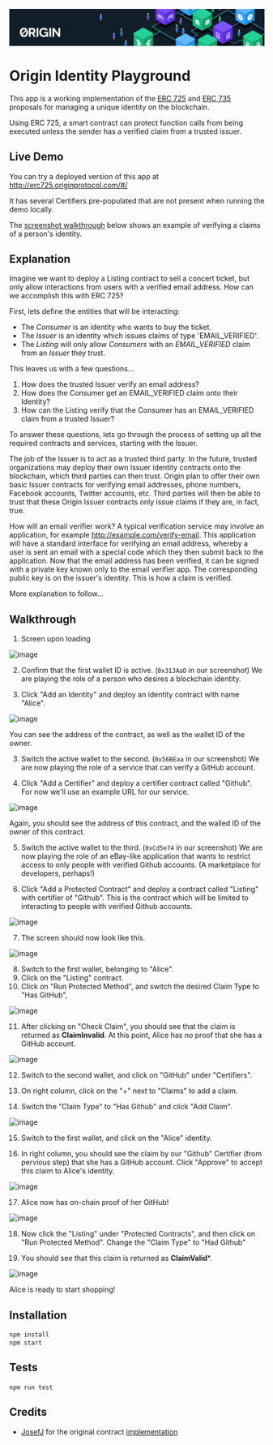![Origin Protocol](data/origin-header.png)

# Origin Identity Playground

This app is a working implementation of the [ERC 725](https://github.com/ethereum/EIPs/issues/725) and [ERC 735](https://github.com/ethereum/EIPs/issues/735) proposals for managing a unique identity on the blockchain.

Using ERC 725, a smart contract can protect function calls from being executed unless the sender has a verified claim
from a trusted issuer.

## Live Demo

You can try a deployed version of this app at http://erc725.originprotocol.com/#/

It has several Certifiers pre-populated that are not present when running the demo locally. 

The [screenshot walkthrough](#walkthrough) below shows an example of verifying a claims of a person's identity.

## Explanation

Imagine we want to deploy a Listing contract to sell a concert ticket, but only allow interactions from
users with a verified email address. How can we accomplish this with ERC 725?

First, lets define the entities that will be interacting:

* The _Consumer_ is an identity who wants to buy the ticket.
* The _Issuer_ is an identity which issues claims of type 'EMAIL_VERIFIED'.
* The _Listing_ will only allow _Consumers_ with an _EMAIL_VERIFIED_ claim from an _Issuer_ they trust.

This leaves us with a few questions...

1.  How does the trusted Issuer verify an email address?
2.  How does the Consumer get an EMAIL_VERIFIED claim onto their Identity?
3.  How can the Listing verify that the Consumer has an EMAIL_VERIFIED claim from a trusted Issuer?

To answer these questions, lets go through the process of setting up all the required contracts and services, starting
with the Issuer.

The job of the Issuer is to act as a trusted third party. In the future, trusted organizations may deploy their own
Issuer identity contracts onto the blockchain, which third parties can then trust. Origin plan to offer their own basic
Issuer contracts for verifying email addresses, phone numbers, Facebook accounts, Twitter accounts, etc. Third parties
will then be able to trust that these Origin Issuer contracts only issue claims if they are, in fact, true.

How will an email verifier work? A typical verification service may involve an application, for example
http://example.com/verify-email. This application will have a standard interface for verifying an email
address, whereby a user is sent an email with a special code which they then submit back to the application. Now that
the email address has been verified, it can be signed with a private key known only to the email verifier app. The
corresponding public key is on the issuer's identity. This is how a claim is verified.

More explanation to follow...

## Walkthrough

1. Screen upon loading

![image](https://user-images.githubusercontent.com/673455/38565794-1096067c-3c97-11e8-9f37-fce66f5f4fc4.png)

2. Confirm that the first wallet ID is active. (`0x313AaD` in our screenshot) We are playing the role of a person who desires a blockchain identity.

2. Click "Add an Identity" and deploy an identity contract with name "Alice".

![image](https://user-images.githubusercontent.com/673455/38565831-2adbb70c-3c97-11e8-937b-532b53513709.png)

You can see the address of the contract, as well as the wallet ID of the owner. 

3. Switch the active wallet to the second. (`0x56BEaa` in our screenshot) We are now playing the role of a service that can verify a GitHub account.

4. Click "Add a Certifier" and deploy a certifier contract called "Github". For now we'll use an example URL for our service. 

![image](https://user-images.githubusercontent.com/673455/38567509-3fcf75dc-3c9b-11e8-836d-f419ec3297a0.png)

Again, you should see the address of this contract, and the walled ID of the owner of this contract. 

5. Switch the active wallet to the third. (`0xCd5e74` in our screenshot) We are now playing the role of an eBay-like application that wants to restrict access to only people with verified Github accounts. (A marketplace for developers, perhaps!)

6. Click "Add a Protected Contract" and deploy a contract called "Listing" with certifier of "Github". This is the contract which will be limited to interacting to people with verified Github accounts. 

![image](https://user-images.githubusercontent.com/673455/38567736-c6f6c1aa-3c9b-11e8-9f12-99382fcbb022.png)

7. The screen should now look like this. 

![image](https://user-images.githubusercontent.com/673455/38567778-e0a15764-3c9b-11e8-9b15-471d0e0b866a.png)

8. Switch to the first wallet, belonging to "Alice". 
9. Click on the "Listing" contract. 
10. Click on "Run Protected Method", and switch the desired Claim Type to "Has GitHub",

![image](https://user-images.githubusercontent.com/673455/38567913-2c2d0fa2-3c9c-11e8-8337-38f6cbf0e3fb.png)

11. After clicking on "Check Claim", you should see that the claim is returned as **ClaimInvalid**. At this point, Alice has no proof that she has a GitHub account. 

![image](https://user-images.githubusercontent.com/673455/38567999-61cdea46-3c9c-11e8-9674-d53173357d51.png)

12. Switch to the second wallet, and click on "GitHub" under "Certifiers".

13. On right column, click on the "+" next to "Claims" to add a claim. 

14. Switch the "Claim Type" to "Has Github" and click "Add Claim". 

![image](https://user-images.githubusercontent.com/673455/38568558-cbe42048-3c9d-11e8-80e4-00ff66e595eb.png)

15. Switch to the first wallet, and click on the "Alice" identity. 

16. In right column, you should see the claim by our "Github" Certifier (from pervious step) that she has a GitHub account. Click "Approve" to accept this claim to Alice's identity. 

![image](https://user-images.githubusercontent.com/673455/38568275-22da173c-3c9d-11e8-9f98-97f576775346.png)

17. Alice now has on-chain proof of her GitHub!

![image](https://user-images.githubusercontent.com/673455/38568345-44acf5f0-3c9d-11e8-88b9-0b46e75b3926.png)

18. Now click the "Listing" under "Protected Contracts", and then click on "Run Protected Method". Change the "Claim Type" to "Had Github" 

19. You should see that this claim is returned as **ClaimValid***. 

![image](https://user-images.githubusercontent.com/673455/38568456-8f40e86a-3c9d-11e8-9e19-50dc9606ef5d.png)

Alice is ready to start shopping!


## Installation

    npm install
    npm start

## Tests

    npm run test

## Credits

* [JosefJ](https://github.com/JosefJ) for the original contract [implementation](https://github.com/JosefJ/IdentityContract)

